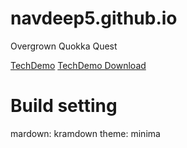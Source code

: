 # navdeep5.github.io



Overgrown
Quokka Quest

[TechDemo](/TechDemo/index.html)
[TechDemo Download](TechDemo.zip)




# Build setting
mardown: kramdown
theme: minima
